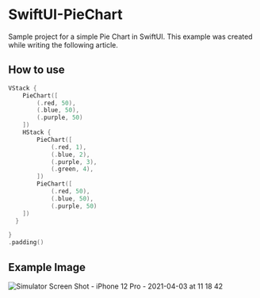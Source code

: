 # SwiftUI-PieChart
Sample project for a simple Pie Chart in SwiftUI. This example was created while writing the following article.

## How to use
```Swift
VStack {
    PieChart([
        (.red, 50),
        (.blue, 50),
        (.purple, 50)
    ])
    HStack {
        PieChart([
            (.red, 1),
            (.blue, 2),
            (.purple, 3),
            (.green, 4),
        ])
        PieChart([
            (.red, 50),
            (.blue, 50),
            (.purple, 50)
    ])					
  }

}
.padding()
```

## Example Image

![Simulator Screen Shot - iPhone 12 Pro - 2021-04-03 at 11 18 42](https://user-images.githubusercontent.com/33420796/113474305-9068cc80-946f-11eb-9c99-90c7321276d0.png)
